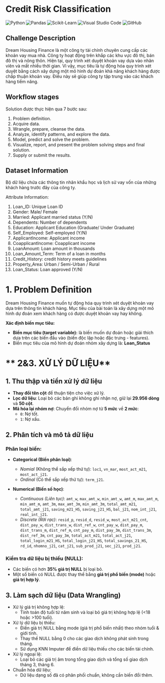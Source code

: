 # Credit Risk Classification

![Python](https://img.shields.io/badge/Python-3776AB.svg?style=for-the-badge&logo=Python&logoColor=white)
![Pandas](https://img.shields.io/badge/pandas-%23150458.svg?style=for-the-badge&logo=pandas&logoColor=white)
![Scikit-Learn](https://img.shields.io/badge/scikit--learn-%23F7931E.svg?style=for-the-badge&logo=scikit-learn&logoColor=white)
![Visual Studio Code](https://img.shields.io/badge/Visual%20Studio%20Code-0078d7.svg?style=for-the-badge&logo=visual-studio-code&logoColor=white)
![GitHub](https://img.shields.io/badge/github-%23121011.svg?style=for-the-badge&logo=github&logoColor=white)

## Challenge Description

Dream Housing Finance là một công ty tài chính chuyên cung cấp các khoản vay mua nhà. Công ty hoạt động trên khắp các khu vực đô thị, bán đô thị và nông thôn. Hiện tại, quy trình xét duyệt khoản vay dựa vào nhân viên và mất nhiều thời gian. Vì vậy, mục tiêu là tự động hóa quy trình xét duyệt bằng cách xây dựng một mô hình dự đoán khả năng khách hàng được chấp thuận khoản vay. Điều này sẽ giúp công ty tập trung vào các khách hàng tiềm năng.

## Workflow stages
Solution được thực hiện qua 7 bước sau:

1. Problem definition.
2. Acquire data.
3. Wrangle, prepare, cleanse the data.
4. Analyze, identify patterns, and explore the data.
5. Model, predict and solve the problem.
6. Visualize, report, and present the problem solving steps and final solution.
7. Supply or submit the results.

## Dataset Information

Bộ dữ liệu chứa các thông tin nhân khẩu học và lịch sử vay vốn của những khách hàng trước đây của công ty.

Attribute Information:

1. Loan_ID: Unique Loan ID
2. Gender: Male/ Female
3. Married: Applicant married status (Y/N)
4. Dependents: Number of dependents
5. Education: Applicant Education (Graduate/ Under Graduate)
6. Self_Employed: Self-employed (Y/N)
7. ApplicantIncome: Applicant income
8. CoapplicantIncome: Coapplicant income
9. LoanAmount: Loan amount in thousands
10. Loan_Amount_Term: Term of a loan in months
11. Credit_History: credit history meets guidelines
12. Property_Area: Urban / Semi-Urban / Rural
13. Loan_Status: Loan approved (Y/N)
    
# **1. Problem Definition**
Dream Housing Finance muốn tự động hóa quy trình xét duyệt khoản vay dựa trên thông tin khách hàng. Mục tiêu của bài toán là xây dựng một mô hình dự đoán xem khách hàng có được duyệt khoản vay hay không.

**Xác định biến mục tiêu:**


- **Biến mục tiêu (target variable):** là biến muốn dự đoán hoặc giải thích dựa trên các biến đầu vào (biến độc lập hoặc đặc trưng - features).
- Biến mục tiêu của mô hình dự đoán nhóm xây dựng là: **Loan_Status**

# ** 2&3. XỬ LÝ DỮ LIỆU**

## 1. Thu thập và tiền xử lý dữ liệu

- **Thay đổi tên cột** để thuận tiện cho việc xử lý.
- **Lọc dữ liệu**: Loại bỏ các bản ghi không ghi nhận nợ, giữ lại **29.956 dòng** và **50 cột**.
- **Mã hóa lại nhóm nợ**: Chuyển đổi nhóm nợ từ **5 mức** về **2 mức**:
  - `0`: Nợ tốt.
  - `1`: Nợ xấu.

## 2. Phân tích và mô tả dữ liệu

### Phân loại biến:
- **Categorical (Biến phân loại)**:
  - *Nomial* (Không thể sắp xếp thứ tự): `loc1`, `vn_mar`, `most_act_m21`, `most_act_j21`.
  - *Ordinal* (Có thể sắp xếp thứ tự): `term_j21`.

- **Numerical (Biến số học)**:
  - *Continuous (Liên tục)*: `amt_w`, `max_amt_w`, `min_amt_w`, `amt_m`, `max_amt_m`, `min_amt_m`, `amt_3m`, `max_amt_3m`, `min_amt_3m`, `total_amt_m21`, `total_amt_j21`, `saving_m21_HS`, `saving_j21_HS`, `bal_j21`, `nom_int_j21`, `real_int_j21`.
  - *Discrete (Rời rạc)*: `resid_p`, `resid_d`, `resid_w`, `most_act_m21_cnt`, `dist_pay_w`, `dist_trans_w`, `dist_ref_w`, `cnt_pay_w`, `dist_pay_m`, `dist_trans_m`, `dist_ref_m`, `cnt_pay_m`, `dist_pay_3m`, `dist_trans_3m`, `dist_ref_3m`, `cnt_pay_3m`, `total_act_m21`, `total_act_j21`, `total_login_m21_HS`, `total_login_j21_HS`, `total_savings_21_HS`, `rd_id`, `nhomno_j21`, `cat_j21`, `sub_prod_j21`, `sec_j21`, `prod_j21`.

### Kiểm tra dữ liệu bị thiếu (NULL):
- Các biến có hơn **35% giá trị NULL** bị loại bỏ.
- Một số biến có NULL được thay thế bằng **giá trị phổ biến (mode)** hoặc **giá trị hợp lý**.

## 3. Làm sạch dữ liệu (Data Wrangling)
- Xử lý giá trị không hợp lệ:
    - Tính toán độ tuổi từ năm sinh và loại bỏ giá trị không hợp lệ (<18 hoặc >100 tuổi).
- Xử lý dữ liệu bị thiếu:
    - Điền giá trị NULL bằng mode (giá trị phổ biến nhất) theo nhóm tuổi & giới tính.
    - Thay thế NULL bằng 0 cho các giao dịch không phát sinh trong tháng.
    - Sử dụng KNN Imputer để điền dữ liệu thiếu cho các biến tài chính.
- Xử lý ngoại lệ:
    - Loại bỏ các giá trị âm trong tổng giao dịch và tổng số giao dịch tháng 3, tháng 6.
- Chuẩn hóa dữ liệu:
    - Dữ liệu dạng số đã có phân phối chuẩn, không cần biến đổi thêm.

